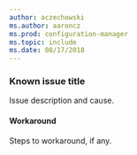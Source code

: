 ```yaml
---
author: aczechowski
ms.author: aaroncz
ms.prod: configuration-manager
ms.topic: include
ms.date: 08/17/2018
---
```


### <a name="ki_ANCHOR"></a> Known issue title
<!--bugID-->
Issue description and cause.

#### Workaround
Steps to workaround, if any.  